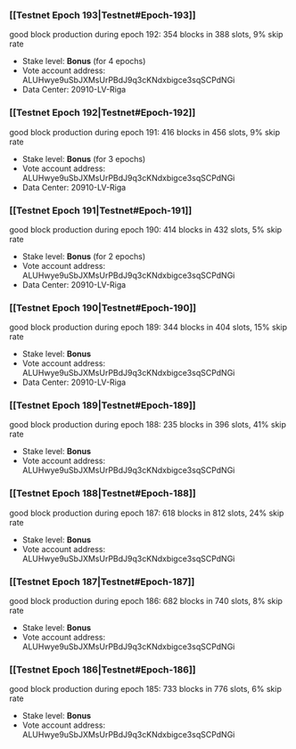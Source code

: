 ### [[Testnet Epoch 193|Testnet#Epoch-193]]
good block production during epoch 192: 354 blocks in 388 slots, 9% skip rate
* Stake level: **Bonus** (for 4 epochs)
* Vote account address: ALUHwye9uSbJXMsUrPBdJ9q3cKNdxbigce3sqSCPdNGi
* Data Center: 20910-LV-Riga
### [[Testnet Epoch 192|Testnet#Epoch-192]]
good block production during epoch 191: 416 blocks in 456 slots, 9% skip rate
* Stake level: **Bonus** (for 3 epochs)
* Vote account address: ALUHwye9uSbJXMsUrPBdJ9q3cKNdxbigce3sqSCPdNGi
* Data Center: 20910-LV-Riga
### [[Testnet Epoch 191|Testnet#Epoch-191]]
good block production during epoch 190: 414 blocks in 432 slots, 5% skip rate
* Stake level: **Bonus** (for 2 epochs)
* Vote account address: ALUHwye9uSbJXMsUrPBdJ9q3cKNdxbigce3sqSCPdNGi
* Data Center: 20910-LV-Riga
### [[Testnet Epoch 190|Testnet#Epoch-190]]
good block production during epoch 189: 344 blocks in 404 slots, 15% skip rate
* Stake level: **Bonus**
* Vote account address: ALUHwye9uSbJXMsUrPBdJ9q3cKNdxbigce3sqSCPdNGi
* Data Center: 20910-LV-Riga
### [[Testnet Epoch 189|Testnet#Epoch-189]]
good block production during epoch 188: 235 blocks in 396 slots, 41% skip rate
* Stake level: **Bonus**
* Vote account address: ALUHwye9uSbJXMsUrPBdJ9q3cKNdxbigce3sqSCPdNGi
### [[Testnet Epoch 188|Testnet#Epoch-188]]
good block production during epoch 187: 618 blocks in 812 slots, 24% skip rate
* Stake level: **Bonus**
* Vote account address: ALUHwye9uSbJXMsUrPBdJ9q3cKNdxbigce3sqSCPdNGi
### [[Testnet Epoch 187|Testnet#Epoch-187]]
good block production during epoch 186: 682 blocks in 740 slots, 8% skip rate
* Stake level: **Bonus**
* Vote account address: ALUHwye9uSbJXMsUrPBdJ9q3cKNdxbigce3sqSCPdNGi
### [[Testnet Epoch 186|Testnet#Epoch-186]]
good block production during epoch 185: 733 blocks in 776 slots, 6% skip rate
* Stake level: **Bonus**
* Vote account address: ALUHwye9uSbJXMsUrPBdJ9q3cKNdxbigce3sqSCPdNGi